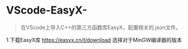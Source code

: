 # VScode-EasyX-
> 在VScode上导入C++的第三方函数库EasyX，配置相关的.json文件。

1.下载EasyX库
https://easyx.cn/t/download
选择对于MinGW编译器的版本

